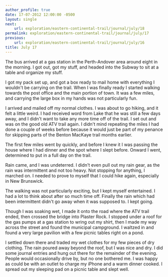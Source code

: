 ```yaml
---
author_profile: true
date: 17-07-2012 12:00:00 -0500
layout: single
next:
    url: exploration/eastern-continental-trail/journal/july/18
permalink: exploration/eastern-continental-trail/journal/july/17
previous:
    url: exploration/eastern-continental-trail/journal/july/16
title: July 17
---
```

The bus arrived at a gas station in the Perth-Andover area around eight in the morning. I got out, got my stuff, and headed into the Subway to sit at a table and organize my stuff.

I got my pack set up, and got a box ready to mail home with everything I wouldn't be carrying on the trail. When I was finally ready I started walking towards the post office and the main portion of town. It was a few miles, and carrying the large box in my hands was not particularly fun.

I arrived and mailed off my normal clothes. I was about to go hiking, and it felt a little weird. I had received word from Lake that he was still a few days away, and I didn't want to take any more time off of the trail. I set out and was on the good old ATV trail again. I didn't mind repeating the miles I had done a couple of weeks before because it would just be part of my penance for skipping parts of the Benton MacKaye trail months earlier.

The first few miles went by quickly, and before I knew it I was passing the house where I had dinner and the spot where I slept before. Onward I went, determined to put in a full day on the trail.

Rain came, and I was undeterred. I didn't even pull out my rain gear, as the rain was intermittent and not too heavy. Not stopping for anything, I marched on. I needed to prove to myself that I could hike again, especially in New Brunswick.

The walking was not particularly exciting, but I kept myself entertained. I had a lot to think about after so much time off. Finally the rain which had been intermittent didn't go away when it was supposed to. I kept going.

Though I was soaking wet, I made it onto the road where the ATV trail ended, then crossed the bridge into Plaster Rock. I stopped under a roof for the gas pumps at a gas station to wring out my shirt, then I made my way across the street and found the municipal campground. I waltzed in and found a very large pavilion with a few picnic tables right on a pond.

I settled down there and traded my wet clothes for my few pieces of dry clothing. The rain poured away beyond the roof, but I was nice and dry. I did some journal entries and hung out there for the remainder of the evening. People would occasionally drive by, but no one bothered me. I was happy as could be with an outlet to charge my iPhone and a warm dinner cooked. I spread out my sleeping pad on a picnic table and slept well.